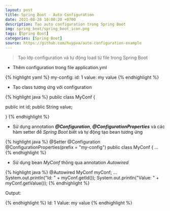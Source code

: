 ```yaml
---
layout: post
title: Spring Boot - Auto Configuration
date: 2021-08-28 10:00:20 +0700
description: Tạo auto configuration trong Spring Boot
img: spring_boot/spring_boot_icon.png
tags: [Spring Boot]
categories: [Spring Boot]
source: https://github.com/huypva/auto-configuration-example
---
```


> Tạo lớp configuration và tự động load từ file trong Spring Boot

- Thêm configuration trong file application.yml

{% highlight yaml %}
my-config:
    id: 1
    value: my value
{% endhighlight %} 

- Tạo class tương ứng với configuration

{% highlight java %}
public class MyConf {

  public int id;
  public String value;

}
{% endhighlight %} 

- Sử dụng annotation ***@Configuration***, ***@ConfigurationProperties*** và các hàm setter để *Spring Boot* biết và tự động tạo bean tương ứng 

{% highlight java %}
@Setter
@Configuration
@ConfigurationProperties(prefix = "my-config")
public class MyConf {
...
{% endhighlight %}

- Sử dụng bean *MyConf* thông qua annotation *Autowired* 

{% highlight java %}
  @Autowired
  MyConf myConf;
  ...
  System.out.println("Id: " + myConf.getId());
  System.out.println("Value: " + myConf.getValue());
{% endhighlight %}

Output:

{% endhighlight %}
Id: 1
Value: my value
{% endhighlight %}